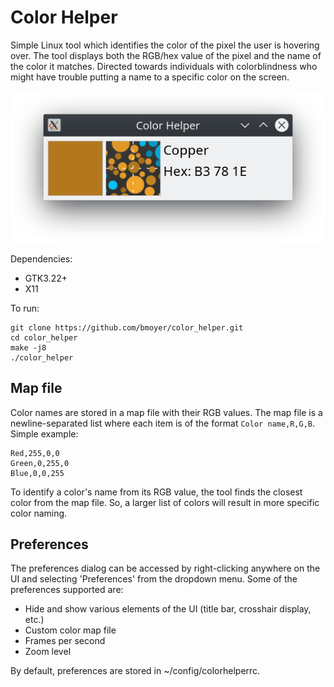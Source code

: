 # Color Helper

Simple Linux tool which identifies the color of the pixel the user is hovering over. The tool displays both the RGB/hex value of the pixel and the name of the color it matches. Directed towards individuals with colorblindness who might have trouble putting a name to a specific color on the screen.

![screenshot](res/screenshot.png "Screenshot")

Dependencies:
* GTK3.22+
* X11

To run:
```
git clone https://github.com/bmoyer/color_helper.git
cd color_helper
make -j8
./color_helper
```

## Map file
Color names are stored in a map file with their RGB values. The map file is a newline-separated list where each item is of the format `Color name,R,G,B`. Simple example:

```
Red,255,0,0
Green,0,255,0
Blue,0,0,255
```

To identify a color's name from its RGB value, the tool finds the closest color from the map file. So, a larger list of colors will result in more specific color naming.

## Preferences

The preferences dialog can be accessed by right-clicking anywhere on the UI and selecting 'Preferences' from the dropdown menu. Some of the preferences supported are:
- Hide and show various elements of the UI (title bar, crosshair display, etc.)
- Custom color map file
- Frames per second
- Zoom level

By default, preferences are stored in ~/config/colorhelperrc.

